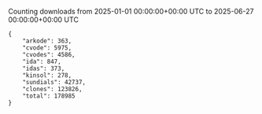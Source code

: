 
Counting downloads from 2025-01-01 00:00:00+00:00 UTC to 2025-06-27 00:00:00+00:00 UTC

```
{
    "arkode": 363,
    "cvode": 5975,
    "cvodes": 4586,
    "ida": 847,
    "idas": 373,
    "kinsol": 278,
    "sundials": 42737,
    "clones": 123826,
    "total": 178985
}
```
